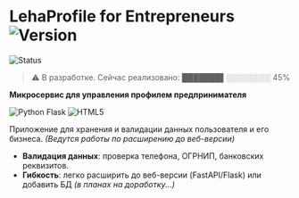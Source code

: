 # LehaProfile for Entrepreneurs ![Version](https://img.shields.io/badge/Version-2.0-blue)
![Status](https://img.shields.io/badge/Status-WIP-yellow)
> ⚠️ В разработке. 
Сейчас реализовано: ███████▌░░░░░░░░ 45%
<!-- ▌ -->
**Микросервис для управления профилем предпринимателя**

![Python Flask](https://img.shields.io/badge/Python_Flask-3776AB?style=for-the-badge&logo=python&logoColor=white)
![HTML5](https://img.shields.io/badge/HTML5-E34F26?style=for-the-badge&logo=html5&logoColor=white) 

Приложение для хранения и валидации данных пользователя и его бизнеса.
*(Ведутся работы по расширению до веб-версии)*


- **Валидация данных**: проверка телефона, ОГРНИП, банковских реквизитов.  
- **Гибкость**: легко расширить до веб-версии (FastAPI/Flask) или добавить БД *(в планах на доработку...)*
